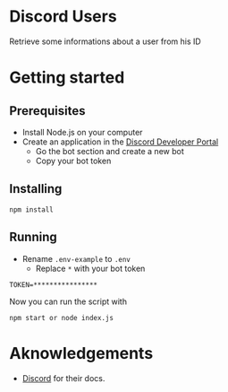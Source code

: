 # Discord Users 

Retrieve some informations about a user from his ID

# Getting started

## Prerequisites

- Install Node.js on your computer
- Create an application in the [Discord Developer Portal](https://discord.com/developers/applications)
  - Go the bot section and create a new bot
  - Copy your bot token 

## Installing

```
npm install
```

## Running

- Rename `.env-example` to `.env`
  - Replace `*` with your bot token

```
TOKEN=****************
```

Now you can run the script with

```
npm start or node index.js
```

# Aknowledgements

- [Discord](https://discord.com/developers/docs/intro) for their docs.
